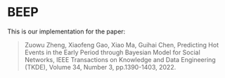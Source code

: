 
# BEEP
This is our implementation for the paper:
>Zuowu Zheng, Xiaofeng Gao, Xiao Ma, Guihai Chen, Predicting Hot Events in the Early Period through Bayesian Model for Social Networks, IEEE Transactions on Knowledge and Data Engineering (TKDE), Volume 34, Number 3, pp.1390-1403, 2022.


